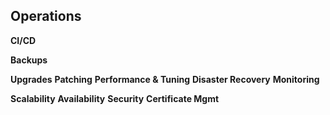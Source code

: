 ## Operations

**CI/CD**

**Backups**

**Upgrades**
**Patching**
**Performance & Tuning**
**Disaster Recovery**
**Monitoring**

**Scalability**
**Availability**
**Security**
**Certificate Mgmt**
